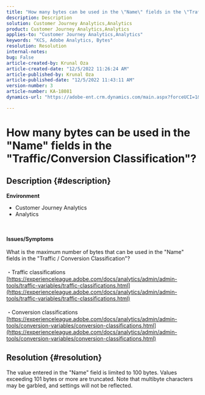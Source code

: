 ```yaml
---
title: "How many bytes can be used in the \"Name\" fields in the \"Traffic/Conversion Classification\"?"
description: Description
solution: Customer Journey Analytics,Analytics
product: Customer Journey Analytics,Analytics
applies-to: "Customer Journey Analytics,Analytics"
keywords: "KCS, Adobe Analytics, Bytes"
resolution: Resolution
internal-notes: 
bug: False
article-created-by: Krunal Oza
article-created-date: "12/5/2022 11:26:24 AM"
article-published-by: Krunal Oza
article-published-date: "12/5/2022 11:43:11 AM"
version-number: 3
article-number: KA-18081
dynamics-url: "https://adobe-ent.crm.dynamics.com/main.aspx?forceUCI=1&pagetype=entityrecord&etn=knowledgearticle&id=650ddda4-8f74-ed11-81aa-6045bd006c82"

---
```

# How many bytes can be used in the "Name" fields in the "Traffic/Conversion Classification"?

## Description {#description}

<b>Environment</b>
- Customer Journey Analytics
- Analytics

<br> <br><b>Issues/Symptoms</b><br> <br>What is the maximum number of bytes that can be used in the "Name" fields in the "Traffic / Conversion Classification"?<br> <br>・Traffic classifications
[https://experienceleague.adobe.com/docs/analytics/admin/admin-tools/traffic-variables/traffic-classifications.html](https://experienceleague.adobe.com/docs/analytics/admin/admin-tools/traffic-variables/traffic-classifications.html)<br> <br>・Conversion classifications
[https://experienceleague.adobe.com/docs/analytics/admin/admin-tools/conversion-variables/conversion-classifications.html](https://experienceleague.adobe.com/docs/analytics/admin/admin-tools/conversion-variables/conversion-classifications.html)

## Resolution {#resolution}


The value entered in the "Name" field is limited to 100 bytes. Values exceeding 101 bytes or more are truncated. Note that multibyte characters may be garbled, and settings will not be reflected.
